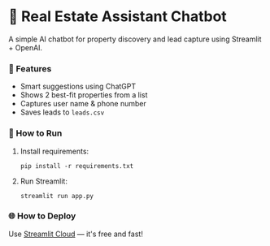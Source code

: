 # 🏡 Real Estate Assistant Chatbot

A simple AI chatbot for property discovery and lead capture using Streamlit + OpenAI.

### 🔧 Features
- Smart suggestions using ChatGPT
- Shows 2 best-fit properties from a list
- Captures user name & phone number
- Saves leads to `leads.csv`

### 🚀 How to Run

1. Install requirements:
   ```
   pip install -r requirements.txt
   ```

2. Run Streamlit:
   ```
   streamlit run app.py
   ```

### 🌐 How to Deploy

Use [Streamlit Cloud](https://share.streamlit.io) — it's free and fast!